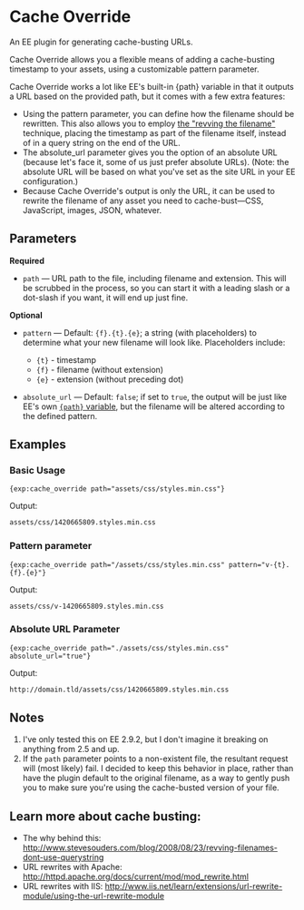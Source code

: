 # Cache Override

An EE plugin for generating cache-busting URLs.

Cache Override allows you a flexible means of adding a cache-busting timestamp to your assets, using a customizable pattern parameter.

Cache Override works a lot like EE's built-in {path} variable in that it outputs a URL based on the provided path, but it comes with a few extra features:

- Using the pattern parameter, you can define how the filename should be rewritten. This also allows you to employ [the "revving the filename"](http://www.stevesouders.com/blog/2008/08/23/revving-filenames-dont-use-querystring) technique, placing the timestamp as part of the filename itself, instead of in a query string on the end of the URL.
- The absolute_url parameter gives you the option of an absolute URL (because let's face it, some of us just prefer absolute URLs). (Note: the absolute URL will be based on what you've set as the site URL in your EE configuration.)
- Because Cache Override's output is only the URL, it can be used to rewrite the filename of any asset you need to cache-bust—CSS, JavaScript, images, JSON, whatever.

## Parameters

**Required**
- `path` &mdash; URL path to the file, including filename and extension. This will be scrubbed in the process, so you can start it with a leading slash or a dot-slash if you want, it will end up just fine.

**Optional**
- `pattern` &mdash; Default: `{f}.{t}.{e}`; a string (with placeholders) to determine what your new filename will look like. Placeholders include:
    + `{t}` - timestamp
    + `{f}` - filename (without extension)
    + `{e}` - extension (without preceding dot)

- `absolute_url` &mdash; Default: `false`; if set to `true`, the output will be just like EE's own [`{path}` variable](https://ellislab.com/expressionengine/user-guide/templates/globals/path.html), but the filename will be altered according to the defined pattern.

## Examples

### Basic Usage

```
{exp:cache_override path="assets/css/styles.min.css"}
```

Output:
```html
assets/css/1420665809.styles.min.css
```

### Pattern parameter

```
{exp:cache_override path="/assets/css/styles.min.css" pattern="v-{t}.{f}.{e}"}
```

Output:
```html
assets/css/v-1420665809.styles.min.css
```

### Absolute URL Parameter

```
{exp:cache_override path="./assets/css/styles.min.css" absolute_url="true"}
```

Output:
```html
http://domain.tld/assets/css/1420665809.styles.min.css
```

## Notes
1. I've only tested this on EE 2.9.2, but I don't imagine it breaking on anything from 2.5 and up.
2. If the `path` parameter points to a non-existent file, the resultant request will (most likely) fail. I decided to keep this behavior in place, rather than have the plugin default to the original filename, as a way to gently push you to make sure you're using the cache-busted version of your file.

## Learn more about cache busting:
- The why behind this: http://www.stevesouders.com/blog/2008/08/23/revving-filenames-dont-use-querystring
- URL rewrites with Apache: http://httpd.apache.org/docs/current/mod/mod_rewrite.html
- URL rewrites with IIS: http://www.iis.net/learn/extensions/url-rewrite-module/using-the-url-rewrite-module
